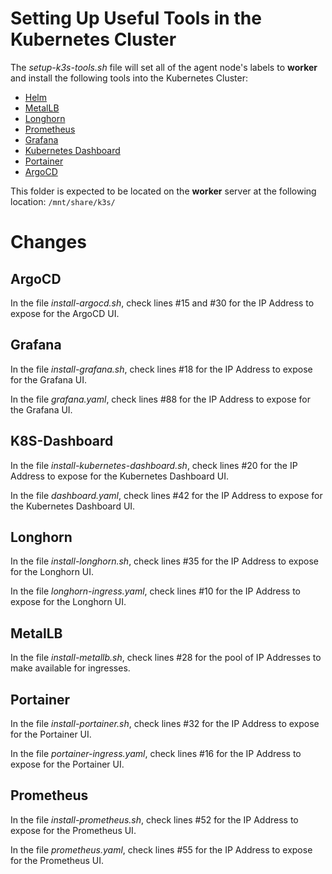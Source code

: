 # Setting Up Useful Tools in the Kubernetes Cluster
The *setup-k3s-tools.sh* file will set all of the agent node's labels to **worker** and install the following tools into the Kubernetes Cluster:
* [Helm](https://helm.sh/)
* [MetalLB](https://metallb.org/)
* [Longhorn](https://longhorn.io/)
* [Prometheus](https://prometheus.io/)
* [Grafana](https://grafana.com/)
* [Kubernetes Dashboard](https://kubernetes.io/docs/tasks/access-application-cluster/web-ui-dashboard/)
* [Portainer](https://www.portainer.io/)
* [ArgoCD](https://argoproj.github.io/)

This folder is expected to be located on the **worker** server at the following location: `/mnt/share/k3s/`

# Changes

## ArgoCD
In the file *install-argocd.sh*, check lines #15 and #30 for the IP Address to expose for the ArgoCD UI.

## Grafana
In the file *install-grafana.sh*, check lines #18 for the IP Address to expose for the Grafana UI.

In the file *grafana.yaml*, check lines #88 for the IP Address to expose for the Grafana UI.

## K8S-Dashboard
In the file *install-kubernetes-dashboard.sh*, check lines #20 for the IP Address to expose for the Kubernetes Dashboard UI.

In the file *dashboard.yaml*, check lines #42 for the IP Address to expose for the Kubernetes Dashboard UI.

## Longhorn
In the file *install-longhorn.sh*, check lines #35 for the IP Address to expose for the Longhorn UI.

In the file *longhorn-ingress.yaml*, check lines #10 for the IP Address to expose for the Longhorn UI.

## MetalLB
In the file *install-metallb.sh*, check lines #28 for the pool of IP Addresses to make available for ingresses.

## Portainer
In the file *install-portainer.sh*, check lines #32 for the IP Address to expose for the Portainer UI.

In the file *portainer-ingress.yaml*, check lines #16 for the IP Address to expose for the Portainer UI.

## Prometheus
In the file *install-prometheus.sh*, check lines #52 for the IP Address to expose for the Prometheus UI.

In the file *prometheus.yaml*, check lines #55 for the IP Address to expose for the Prometheus UI.
